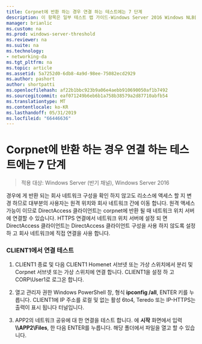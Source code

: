 ```yaml
---
title: Corpnet에 반환 하는 경우 연결 하는 테스트에는 7 단계
description: 이 항목은 일부 테스트 랩 가이드-Windows Server 2016 Windows NLB를 사용 하 여 클러스터에서 DirectAccess 시연
manager: brianlic
ms.custom: na
ms.prod: windows-server-threshold
ms.reviewer: na
ms.suite: na
ms.technology:
- networking-da
ms.tgt_pltfrm: na
ms.topic: article
ms.assetid: 5a7252d0-6db8-4a9d-98ee-75082ecd2929
ms.author: pashort
author: shortpatti
ms.openlocfilehash: af22b1bbc923b9a06e4aebb910690050af1b7492
ms.sourcegitcommit: eaf071249b6eb6b1a758b38579a2d87710abfb54
ms.translationtype: MT
ms.contentlocale: ko-KR
ms.lasthandoff: 05/31/2019
ms.locfileid: "66446636"
---
```

# <a name="step-7-test-connectivity-when-returning-to-the-corpnet"></a>Corpnet에 반환 하는 경우 연결 하는 테스트에는 7 단계

>적용 대상: Windows Server (반기 채널), Windows Server 2016

경우에 게 반환 되는 회사 네트워크 구성을 확인 하지 않고도 리소스에 액세스 할 지 변경 하므로 대부분의 사용자는 원격 위치와 회사 네트워크 간에 이동 합니다. 원격 액세스 가능이 이므로 DirectAccess 클라이언트는 corpnet에 반환 될 때 네트워크 위치 서버에 연결할 수 있습니다. HTTPS 연결에서 네트워크 위치 서버에 설정 되 면 DirectAccess 클라이언트는 DirectAccess 클라이언트 구성을 사용 하지 않도록 설정 하 고 회사 네트워크에 직접 연결을 사용 합니다.  
  
### <a name="test-connectivity-on-client1"></a>CLIENT1에서 연결 테스트  
  
1. CLIENT1 종료 및 다음 CLIENT1 Homenet 서브넷 또는 가상 스위치에서 분리 및 Corpnet 서브넷 또는 가상 스위치에 연결 합니다. CLIENT1을 설정 하 고 CORP\User1로 로그온 합니다.  
  
2. 열고 관리자 권한 Windows PowerShell 창, 형식 **ipconfig /all**, ENTER 키를 누릅니다. CLIENT1에 IP 주소를 로컬 및 없는 활성 6to4, Teredo 또는 IP-HTTPS는 출력이 표시 됩니다 터널입니다.  
  
3. APP2의 네트워크 공유에 대 한 연결을 테스트 합니다. 에 **시작** 화면에서 입력<strong>\\\APP2\Files</strong>, 한 다음 ENTER를 누릅니다. 해당 폴더에서 파일을 열고 할 수 있습니다.  
  


